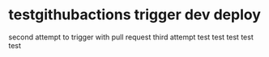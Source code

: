 # testgithubactions trigger dev deploy
second attempt to trigger with pull request
third attempt test
test
test
test
test
